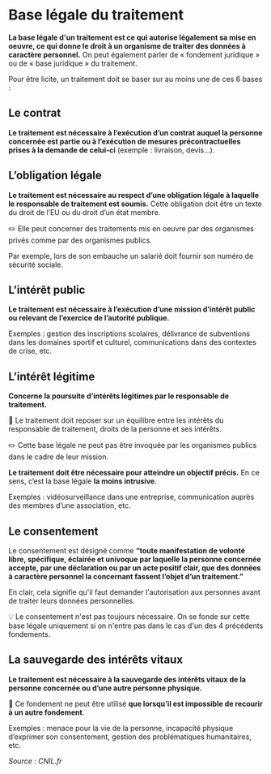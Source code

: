 # Base légale du traitement

**La base légale d'un traitement est ce qui autorise légalement sa mise en oeuvre, ce qui donne le droit à un organisme de traiter des données à caractère personnel.** On peut également parler de « fondement juridique » ou de « base juridique » du traitement.

Pour être licite, un traitement doit se baser sur au moins une de ces 6 bases :

## Le contrat

**Le traitement est nécessaire à l’exécution d’un contrat auquel la personne concernée est partie ou à l’exécution de mesures précontractuelles prises à la demande de celui-ci** (exemple : livraison, devis…).

## L’obligation légale

**Le traitement est nécessaire au respect d’une obligation légale à laquelle le responsable de traitement est soumis.** Cette obligation doit être un texte du droit de l’EU ou du droit d’un état membre.

✏️ Elle peut concerner des traitements mis en oeuvre par des organismes privés comme par des organismes publics.

Par exemple, lors de son embauche un salarié doit fournir son numéro de sécurité sociale.

## L’intérêt public

**Le traitement est nécessaire à l’exécution d’une mission d’intérêt public ou relevant de l’exercice de l’autorité publique.**

Exemples : gestion des inscriptions scolaires, délivrance de subventions dans les domaines sportif et culturel, communications dans des contextes de crise, etc.

## L’intérêt légitime

**Concerne la poursuite d’intérêts légitimes par le responsable de traitement.** 

🚨 Le traitement doit reposer sur un équilibre entre les intérêts du responsable de traitement, droits de la personne et ses intérêts.

✏️ Cette base légale ne peut pas être invoquée par les organismes publics dans le cadre de leur mission.

**Le traitement doit être nécessaire pour atteindre un objectif précis.** En ce sens, c’est la base légale **la moins intrusive**.

Exemples : vidéosurveillance dans une entreprise, communication auprès des membres d’une association, etc.

## Le consentement

Le consentement est désigné comme **“toute manifestation de volonté libre, spécifique, éclairée et univoque par laquelle la personne concernée accepte, par une déclaration ou par un acte positif clair, que des données à caractère personnel la concernant fassent l’objet d’un traitement.”**

En clair, cela signifie qu'il faut demander l'autorisation aux personnes avant de traiter leurs données personnelles.

💡 Le consentement n'est pas toujours nécessaire. On se fonde sur cette base légale uniquement si on n'entre pas dans le cas d'un des 4 précédents fondements.

## La sauvegarde des intérêts vitaux

**Le traitement est nécessaire à la sauvegarde des intérêts vitaux de la personne concernée ou d’une autre personne physique.**

🚨 Ce fondement ne peut être utilisé **que lorsqu’il est impossible de recourir à un autre fondement**.

Exemples : menace pour la vie de la personne, incapacité physique d’exprimer son consentement, gestion des problématiques humanitaires, etc.

*Source : CNIL.fr*